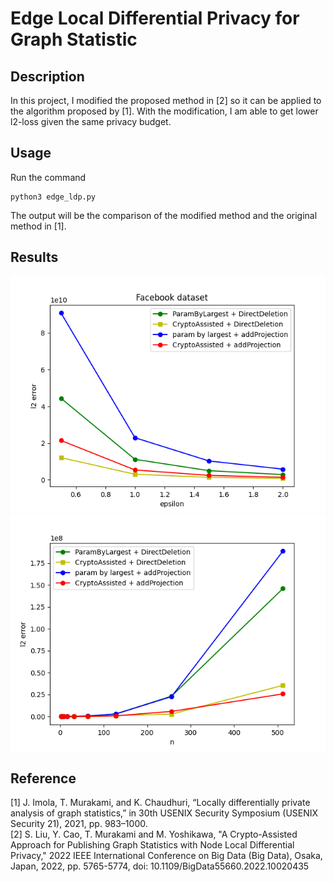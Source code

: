 # Edge Local Differential Privacy for Graph Statistic
## Description
In this project, I modified the proposed method in [2] so it can be applied to the algorithm proposed by [1]. With the modification, I am able to get lower l2-loss given the same privacy budget.
## Usage
Run the command
```
python3 edge_ldp.py
```
The output will be the comparison of the modified method and the original method in [1].

## Results
![](https://github.com/Kidebazelno/Crypto-Assisted-Edge-LDP/blob/main/Test%20Results/facebook_dataset3.png) ![](https://github.com/Kidebazelno/Crypto-Assisted-Edge-LDP/blob/main/Test%20Results/n_vs_l2_error_save.png)


## Reference
[1] J. Imola, T. Murakami, and K. Chaudhuri, “Locally differentially private analysis of graph statistics,” in 30th USENIX Security Symposium (USENIX Security 21), 2021, pp. 983–1000. \
[2] S. Liu, Y. Cao, T. Murakami and M. Yoshikawa, "A Crypto-Assisted Approach for Publishing Graph Statistics with Node Local Differential Privacy," 2022 IEEE International Conference on Big Data (Big Data), Osaka, Japan, 2022, pp. 5765-5774,
doi: 10.1109/BigData55660.2022.10020435
